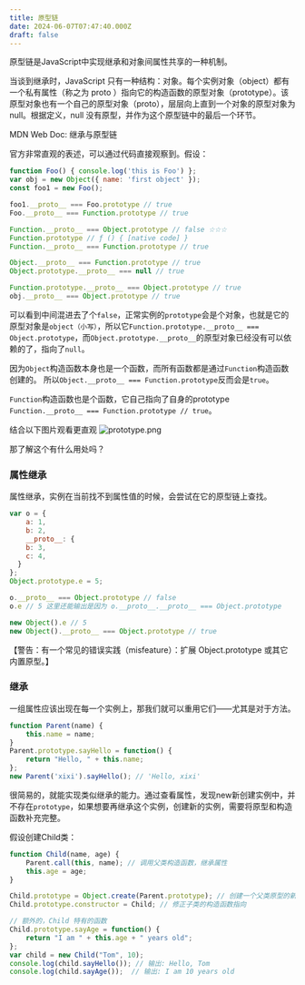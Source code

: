 ```yaml
---
title: 原型链
date: 2024-06-07T07:47:40.000Z
draft: false
---
```

原型链是JavaScript中实现继承和对象间属性共享的一种机制。

当谈到继承时，JavaScript 只有一种结构：对象。每个实例对象（object）都有一个私有属性（称之为 proto ）指向它的构造函数的原型对象（prototype）。该原型对象也有一个自己的原型对象（proto），层层向上直到一个对象的原型对象为 null。根据定义，null 没有原型，并作为这个原型链中的最后一个环节。

MDN Web Doc: 继承与原型链

官方非常直观的表述，可以通过代码直接观察到。假设：
```js
function Foo() { console.log('this is Foo') };
var obj = new Object({ name: 'first object' });
const foo1 = new Foo();

foo1.__proto__ === Foo.prototype // true 
Foo.__proto__ === Function.prototype // true

Function.__proto__ === Object.prototype // false ☆☆☆
Function.prototype // ƒ () { [native code] }
Function.__proto__ === Function.prototype // true

Object.__proto__ === Function.prototype // true
Object.prototype.__proto__ === null // true

Function.prototype.__proto__ === Object.prototype // true
obj.__proto__ === Object.prototype // true
```
可以看到中间混进去了个`false`，正常实例的`prototype`会是个对象，也就是它的原型对象是`object（小写）`，所以它`Function.prototype.__proto__ === Object.prototype`，而`Object.prototype.__proto__`的原型对象已经没有可以依赖的了，指向了`null`。

因为`Object`构造函数本身也是一个函数，而所有函数都是通过`Function`构造函数创建的。
所以`Object.__proto__ === Function.prototype`反而会是`true`。

`Function`构造函数也是个函数，它自己指向了自身的prototype `Function.__proto__ === Function.prototype // true`。

结合以下图片观看更直观
![prototype.png](https://s2.loli.net/2024/06/09/w6dvK1x9Tibntep.png)

那了解这个有什么用处吗？
### 属性继承
属性继承，实例在当前找不到属性值的时候，会尝试在它的原型链上查找。
```js
var o = {
	a: 1, 
	b: 2,
	__proto__: {
    b: 3,
    c: 4,
  }
};
Object.prototype.e = 5;

o.__proto__ === Object.prototype // false
o.e // 5 这里还能输出是因为 o.__proto__.__proto__ === Object.prototype

new Object().e // 5
new Object().__proto__ === Object.prototype // true
```
【警告：有一个常见的错误实践（misfeature）：扩展 Object.prototype 或其它内置原型。】

### 继承
一组属性应该出现在每一个实例上，那我们就可以重用它们——尤其是对于方法。
```js
function Parent(name) {
	this.name = name;
}
Parent.prototype.sayHello = function() {
	return "Hello, " + this.name;
};
new Parent('xixi').sayHello(); // 'Hello, xixi'
```
很简易的，就能实现类似继承的能力。通过查看属性，发现new新创建实例中，并不存在`prototype`，如果想要再继承这个实例，创建新的实例，需要将原型和构造函数补充完整。

假设创建Child类：
```js
function Child(name, age) {
	Parent.call(this, name); // 调用父类构造函数，继承属性
	this.age = age;
}

Child.prototype = Object.create(Parent.prototype); // 创建一个父类原型的新实例作为子类的原型
Child.prototype.constructor = Child; // 修正子类的构造函数指向

// 额外的，Child 特有的函数
Child.prototype.sayAge = function() {
	return "I am " + this.age + " years old";
};
var child = new Child("Tom", 10);
console.log(child.sayHello()); // 输出: Hello, Tom
console.log(child.sayAge());  // 输出: I am 10 years old
```


